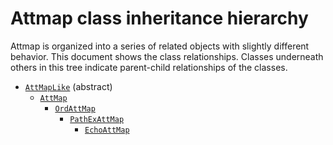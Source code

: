 # Attmap class inheritance hierarchy

Attmap is organized into a series of related objects with slightly different behavior. This document shows the class relationships. Classes underneath others in this tree indicate parent-child relationships of the classes.

- [`AttMapLike`](autodoc_build/attmap.md#Class-AttMapLike) (abstract)
    - [`AttMap`](autodoc_build/attmap.md#Class-AttMap)
        - [`OrdAttMap`](autodoc_build/attmap.md#Class-OrdAttMap)
            - [`PathExAttMap`](autodoc_build/attmap.md#Class-PathExAttMap)
                - [`EchoAttMap`](autodoc_build/attmap.md#Class-EchoAttMap)
